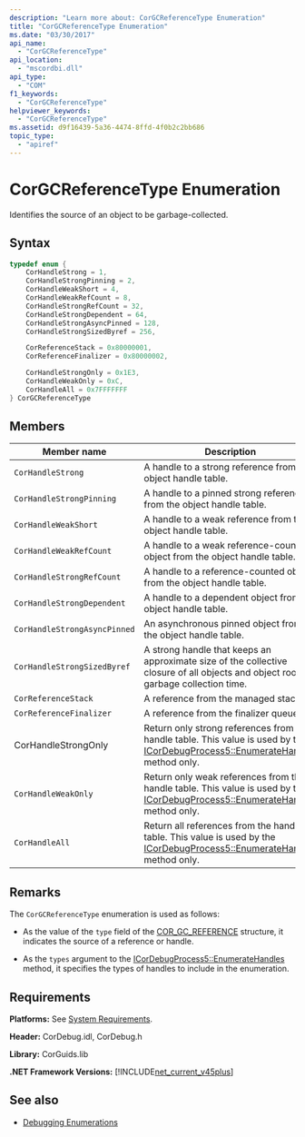 ```yaml
---
description: "Learn more about: CorGCReferenceType Enumeration"
title: "CorGCReferenceType Enumeration"
ms.date: "03/30/2017"
api_name:
  - "CorGCReferenceType"
api_location:
  - "mscordbi.dll"
api_type:
  - "COM"
f1_keywords:
  - "CorGCReferenceType"
helpviewer_keywords:
  - "CorGCReferenceType"
ms.assetid: d9f16439-5a36-4474-8ffd-4f0b2c2bb686
topic_type:
  - "apiref"
---
```

# CorGCReferenceType Enumeration

Identifies the source of an object to be garbage-collected.

## Syntax

```cpp
typedef enum {
    CorHandleStrong = 1,
    CorHandleStrongPinning = 2,
    CorHandleWeakShort = 4,
    CorHandleWeakRefCount = 8,
    CorHandleStrongRefCount = 32,
    CorHandleStrongDependent = 64,
    CorHandleStrongAsyncPinned = 128,
    CorHandleStrongSizedByref = 256,

    CorReferenceStack = 0x80000001,
    CorReferenceFinalizer = 0x80000002,

    CorHandleStrongOnly = 0x1E3,
    CorHandleWeakOnly = 0xC,
    CorHandleAll = 0x7FFFFFFF
} CorGCReferenceType
```

## Members

|Member name|Description|
|-----------------|-----------------|
|`CorHandleStrong`|A handle to a strong reference from the object handle table.|
|`CorHandleStrongPinning`|A handle to a pinned strong reference from the object handle table.|
|`CorHandleWeakShort`|A handle to a weak reference from the object handle table.|
|`CorHandleWeakRefCount`|A handle to a weak reference-counted object from the object handle table.|
|`CorHandleStrongRefCount`|A handle to a reference-counted object from the object handle table.|
|`CorHandleStrongDependent`|A handle to a dependent object from the object handle table.|
|`CorHandleStrongAsyncPinned`|An asynchronous pinned object from the object handle table.|
|`CorHandleStrongSizedByref`|A strong handle that keeps an approximate size of the collective closure of all objects and object roots at garbage collection time.|
|`CorReferenceStack`|A reference from the managed stack.|
|`CorReferenceFinalizer`|A reference from the finalizer queue.|
|CorHandleStrongOnly|Return only strong references from the handle table. This value is used by the [ICorDebugProcess5::EnumerateHandles](icordebugprocess5-enumeratehandles-method.md) method only.|
|`CorHandleWeakOnly`|Return only weak references from the handle table. This value is used by the [ICorDebugProcess5::EnumerateHandles](icordebugprocess5-enumeratehandles-method.md) method only.|
|`CorHandleAll`|Return all references from the handle table. This value is used by the [ICorDebugProcess5::EnumerateHandles](icordebugprocess5-enumeratehandles-method.md) method only.|

## Remarks

 The `CorGCReferenceType` enumeration is used as follows:

- As the value of the `type` field of the [COR_GC_REFERENCE](cor-gc-reference-structure.md) structure, it indicates the source of a reference or handle.

- As the `types` argument to the [ICorDebugProcess5::EnumerateHandles](icordebugprocess5-enumeratehandles-method.md) method, it specifies the types of handles to include in the enumeration.

## Requirements

 **Platforms:** See [System Requirements](../../get-started/system-requirements.md).

 **Header:** CorDebug.idl, CorDebug.h

 **Library:** CorGuids.lib

 **.NET Framework Versions:** [!INCLUDE[net_current_v45plus](../../../../includes/net-current-v45plus-md.md)]

## See also

- [Debugging Enumerations](debugging-enumerations.md)
